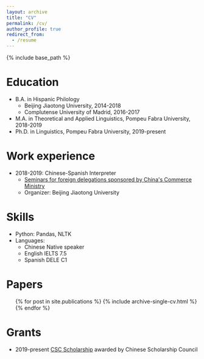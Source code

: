 ```yaml
---
layout: archive
title: "CV"
permalink: /cv/
author_profile: true
redirect_from:
  - /resume
---
```


{% include base_path %}

Education
======
* B.A. in Hispanic Philology
  * Beijing Jiaotong University, 2014-2018 
  * Complutense University of Madrid, 2016-2017
* M.A. in Theoretical and Applied Linguistics, Pompeu Fabra University, 2018-2019
* Ph.D. in Linguistics, Pompeu Fabra University, 2019-present

Work experience
======
* 2018-2019: Chinese-Spanish Interpreter
  * [Seminars for foreign delegations sponsored by China's Commerce Ministry](https://www.imcanelones.gub.uy/es/noticias/se-realizo-el-seminario-bilateral-de-infraestructura-entre-china-y-uruguay) 
  * Organizer: Beijing Jiaotong University

  
Skills
======
* Python: Pandas, NLTK
* Languages:
  * Chinese Native speaker
  * English IELTS 7.5
  * Spanish DELE C1


Papers
======
  <ul>{% for post in site.publications %}
    {% include archive-single-cv.html %}
  {% endfor %}</ul>
  

  
Grants
======
* 2019-present [CSC Scholarship](https://www.csc.edu.cn) awarded by Chinese Scholarship Council
